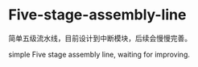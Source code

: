 # Five-stage-assembly-line

简单五级流水线，目前设计到中断模块，后续会慢慢完善。

simple Five stage assembly line, waiting for improving.